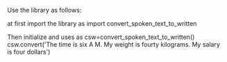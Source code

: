 Use the library as follows:

at first import the library as
  import convert_spoken_text_to_written

Then initialize and uses as
  csw=convert_spoken_text_to_written()
  csw.convert('The time is six A M. My weight is fourty kilograms. My salary is four dollars')
